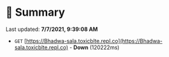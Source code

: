 # 📖 Summary
Last updated: **7/7/2021, 9:39:08 AM**

- `GET` [https://Bhadwa-sala.toxicblte.repl.co](https://Bhadwa-sala.toxicblte.repl.co) - **Down** (120222ms)
